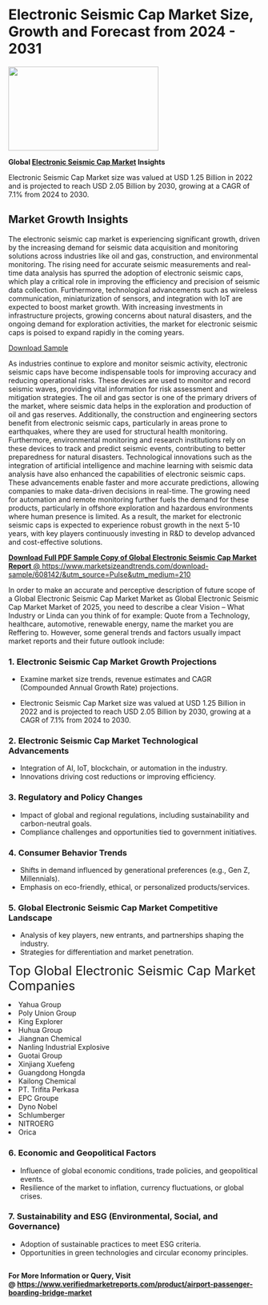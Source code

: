 <H1>Electronic Seismic Cap Market Size, Growth and Forecast from 2024 - 2031</H1><img class="aligncenter size-medium wp-image-584254" src="https://thirdeyenews.in/wp-content/uploads/2024/09/Global-Market-Research-300x168.jpeg" alt="" width="300" height="168" /><p><strong>Global&nbsp;<a href="https://www.marketsizeandtrends.com/download-sample/608142/&amp;utm_source=Pulse&amp;utm_medium=210">Electronic Seismic Cap Market</a> Insights</strong></p><p>Electronic Seismic Cap Market size was valued at USD 1.25 Billion in 2022 and is projected to reach USD 2.05 Billion by 2030, growing at a CAGR of 7.1% from 2024 to 2030.</p><p><h2>Market Growth Insights</h2> <p>The electronic seismic cap market is experiencing significant growth, driven by the increasing demand for seismic data acquisition and monitoring solutions across industries like oil and gas, construction, and environmental monitoring. The rising need for accurate seismic measurements and real-time data analysis has spurred the adoption of electronic seismic caps, which play a critical role in improving the efficiency and precision of seismic data collection. Furthermore, technological advancements such as wireless communication, miniaturization of sensors, and integration with IoT are expected to boost market growth. With increasing investments in infrastructure projects, growing concerns about natural disasters, and the ongoing demand for exploration activities, the market for electronic seismic caps is poised to expand rapidly in the coming years.</p> <p><a href="download-link">Download Sample</a></p> <p>As industries continue to explore and monitor seismic activity, electronic seismic caps have become indispensable tools for improving accuracy and reducing operational risks. These devices are used to monitor and record seismic waves, providing vital information for risk assessment and mitigation strategies. The oil and gas sector is one of the primary drivers of the market, where seismic data helps in the exploration and production of oil and gas reserves. Additionally, the construction and engineering sectors benefit from electronic seismic caps, particularly in areas prone to earthquakes, where they are used for structural health monitoring. Furthermore, environmental monitoring and research institutions rely on these devices to track and predict seismic events, contributing to better preparedness for natural disasters. Technological innovations such as the integration of artificial intelligence and machine learning with seismic data analysis have also enhanced the capabilities of electronic seismic caps. These advancements enable faster and more accurate predictions, allowing companies to make data-driven decisions in real-time. The growing need for automation and remote monitoring further fuels the demand for these products, particularly in offshore exploration and hazardous environments where human presence is limited. As a result, the market for electronic seismic caps is expected to experience robust growth in the next 5-10 years, with key players continuously investing in R&D to develop advanced and cost-effective solutions.</p> <p><a href="more-info-link"></p><p><span class=""><strong>Download Full PDF Sample Copy of Global Electronic Seismic Cap Market Report</strong> @ <a href="https://www.marketsizeandtrends.com/download-sample/608142/&amp;utm_source=Pulse&amp;utm_medium=210" target="_blank">https://www.marketsizeandtrends.com/download-sample/608142/&amp;utm_source=Pulse&amp;utm_medium=210</a></span></p><p>In order to make an accurate and perceptive description of future scope of a Global&nbsp;Electronic Seismic Cap Market Market as Global&nbsp;Electronic Seismic Cap Market Market of 2025, you need to describe a clear Vision &ndash; What Industry or Linda can you think of for example: Quote from a Technology, healthcare, automotive, renewable energy, name the market you are Reffering to. However, some general trends and factors usually impact market reports and their future outlook include:</p><h3>1.&nbsp;<strong>Electronic Seismic Cap Market Growth Projections</strong></h3><ul><li>Examine market size trends, revenue estimates and CAGR (Compounded Annual Growth Rate) projections.</li><li><p>Electronic Seismic Cap Market size was valued at USD 1.25 Billion in 2022 and is projected to reach USD 2.05 Billion by 2030, growing at a CAGR of 7.1% from 2024 to 2030.</p></li></ul><h3>2.&nbsp;<strong>Electronic Seismic Cap Market Technological Advancements</strong></h3><ul><li>Integration of AI, IoT, blockchain, or automation in the industry.</li><li>Innovations driving cost reductions or improving efficiency.</li></ul><h3>3.&nbsp;<strong>Regulatory and Policy Changes</strong></h3><ul><li>Impact of global and regional regulations, including sustainability and carbon-neutral goals.</li><li>Compliance challenges and opportunities tied to government initiatives.</li></ul><h3>4.&nbsp;<strong>Consumer Behavior Trends</strong></h3><ul><li>Shifts in demand influenced by generational preferences (e.g., Gen Z, Millennials).</li><li>Emphasis on eco-friendly, ethical, or personalized products/services.</li></ul><h3>5.&nbsp;<strong>Global Electronic Seismic Cap Market Competitive Landscape</strong></h3><ul><li>Analysis of key players, new entrants, and partnerships shaping the industry.</li><li>Strategies for differentiation and market penetration.</li></ul><p data-pm-slice="1 1 []"><span style="color: inherit; font-family: inherit; font-size: 25px;">Top Global Electronic Seismic Cap Market Companies</span></p><div class="" data-test-id=""><p><li>Yahua Group</li><li> Poly Union Group</li><li> King Explorer</li><li> Huhua Group</li><li> Jiangnan Chemical</li><li> Nanling Industrial Explosive</li><li> Guotai Group</li><li> Xinjiang Xuefeng</li><li> Guangdong Hongda</li><li> Kailong Chemical</li><li> PT. Trifita Perkasa</li><li> EPC Groupe</li><li> Dyno Nobel</li><li> Schlumberger</li><li> NITROERG</li><li> Orica</li></p></div><h3>6.&nbsp;<strong>Economic and Geopolitical Factors</strong></h3><ul><li>Influence of global economic conditions, trade policies, and geopolitical events.</li><li>Resilience of the market to inflation, currency fluctuations, or global crises.</li></ul><h3>7.&nbsp;<strong>Sustainability and ESG (Environmental, Social, and Governance)</strong></h3><ul><li>Adoption of sustainable practices to meet ESG criteria.</li><li>Opportunities in green technologies and circular economy principles.</li></ul><h2><strong style="font-size: 14px;">For More Information or Query, Visit @&nbsp;</strong><a style="background-color: #ffffff; font-size: 14px;" href="https://www.marketsizeandtrends.com/report/electronic-seismic-cap-market/" target="_blank">https://www.verifiedmarketreports.com/product/airport-passenger-boarding-bridge-market</a></h2>
